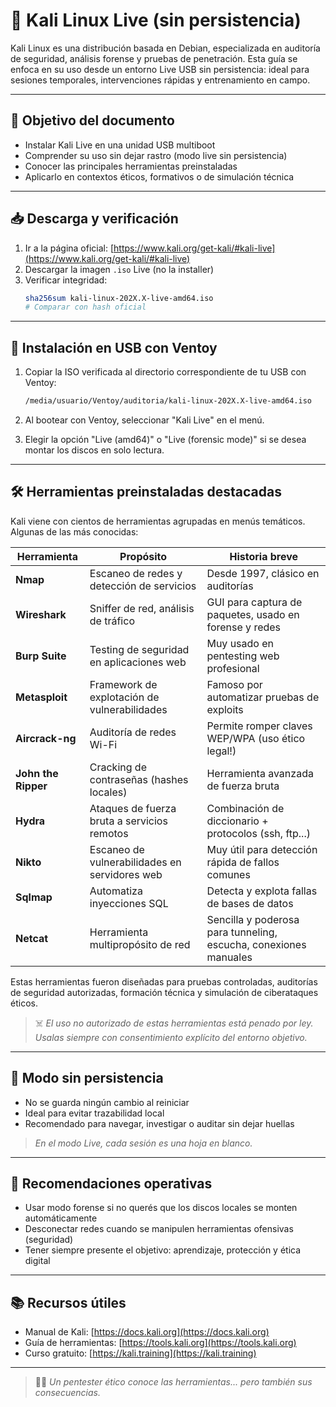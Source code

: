 # 🐉 Kali Linux Live (sin persistencia)

Kali Linux es una distribución basada en Debian, especializada en auditoría de seguridad, análisis forense y pruebas de penetración. Esta guía se enfoca en su uso desde un entorno Live USB sin persistencia: ideal para sesiones temporales, intervenciones rápidas y entrenamiento en campo.

---

## 🎯 Objetivo del documento

- Instalar Kali Live en una unidad USB multiboot
- Comprender su uso sin dejar rastro (modo live sin persistencia)
- Conocer las principales herramientas preinstaladas
- Aplicarlo en contextos éticos, formativos o de simulación técnica

---

## 📥 Descarga y verificación

1. Ir a la página oficial: [https://www.kali.org/get-kali/#kali-live](https://www.kali.org/get-kali/#kali-live)
2. Descargar la imagen `.iso` Live (no la installer)
3. Verificar integridad:
   ```bash
   sha256sum kali-linux-202X.X-live-amd64.iso
   # Comparar con hash oficial
   ```

---

## 🚀 Instalación en USB con Ventoy

1. Copiar la ISO verificada al directorio correspondiente de tu USB con Ventoy:

   ```bash
   /media/usuario/Ventoy/auditoria/kali-linux-202X.X-live-amd64.iso
   ```

2. Al bootear con Ventoy, seleccionar "Kali Live" en el menú.

3. Elegir la opción "Live (amd64)" o "Live (forensic mode)" si se desea montar los discos en solo lectura.

---

## 🛠️ Herramientas preinstaladas destacadas

Kali viene con cientos de herramientas agrupadas en menús temáticos. Algunas de las más conocidas:

| Herramienta       | Propósito                                      | Historia breve |
|-------------------|-----------------------------------------------|----------------|
| **Nmap**          | Escaneo de redes y detección de servicios     | Desde 1997, clásico en auditorías |
| **Wireshark**     | Sniffer de red, análisis de tráfico           | GUI para captura de paquetes, usado en forense y redes |
| **Burp Suite**    | Testing de seguridad en aplicaciones web      | Muy usado en pentesting web profesional |
| **Metasploit**    | Framework de explotación de vulnerabilidades  | Famoso por automatizar pruebas de exploits |
| **Aircrack-ng**   | Auditoría de redes Wi-Fi                      | Permite romper claves WEP/WPA (uso ético legal!) |
| **John the Ripper** | Cracking de contraseñas (hashes locales)    | Herramienta avanzada de fuerza bruta |
| **Hydra**         | Ataques de fuerza bruta a servicios remotos   | Combinación de diccionario + protocolos (ssh, ftp...) |
| **Nikto**         | Escaneo de vulnerabilidades en servidores web | Muy útil para detección rápida de fallos comunes |
| **Sqlmap**        | Automatiza inyecciones SQL                    | Detecta y explota fallas de bases de datos |
| **Netcat**        | Herramienta multipropósito de red             | Sencilla y poderosa para tunneling, escucha, conexiones manuales |

Estas herramientas fueron diseñadas para pruebas controladas, auditorías de seguridad autorizadas, formación técnica y simulación de ciberataques éticos.

> ☠️ *El uso no autorizado de estas herramientas está penado por ley. Usalas siempre con consentimiento explícito del entorno objetivo.*

---

## 🔐 Modo sin persistencia

- No se guarda ningún cambio al reiniciar
- Ideal para evitar trazabilidad local
- Recomendado para navegar, investigar o auditar sin dejar huellas

> *En el modo Live, cada sesión es una hoja en blanco.*

---

## 🧠 Recomendaciones operativas

- Usar modo forense si no querés que los discos locales se monten automáticamente
- Desconectar redes cuando se manipulen herramientas ofensivas (seguridad)
- Tener siempre presente el objetivo: aprendizaje, protección y ética digital

---

## 📚 Recursos útiles

- Manual de Kali: [https://docs.kali.org](https://docs.kali.org)
- Guía de herramientas: [https://tools.kali.org](https://tools.kali.org)
- Curso gratuito: [https://kali.training](https://kali.training)

---

> 🧘‍♂️ *Un pentester ético conoce las herramientas... pero también sus consecuencias.*

